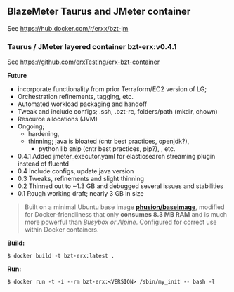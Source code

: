 ## BlazeMeter Taurus and JMeter container
See https://hub.docker.com/r/erxx/bzt-jm
### Taurus / JMeter layered container	bzt-erx:v0.4.1 
See https://github.com/erxTesting/erx-bzt-container

**Future**
* incorporate functionality from prior Terraform/EC2 version of LG; 
* Orchestration refinements, tagging, etc. 
* Automated workload packaging and handoff 
* Tweak and include configs; .ssh, .bzt-rc, folders/path (mkdir, chown) 
* Resource allocations (JVM) 
* Ongoing;
  * hardening, 
  * thinning; java is bloated (cntr best practices, openjdk?), 
    * python lib snip (cntr best practices, pip?), , etc. 
* 0.4.1	Added jmeter_executor.yaml for elasticsearch streaming plugin instead of fluentd
* 0.4	Include configs, update java version
* 0.3	Tweaks, refinements and slight thinning
* 0.2	Thinned out to ~1.3 GB and debugged several issues and stabilities
* 0.1	Rough working draft; nearly 3 GB in size

> Built on a minimal Ubuntu base image
[**phusion/baseimage**](http://phusion.github.io/baseimage-docker/), 
 modified for Docker-friendliness that only **consumes 8.3 MB RAM** and is much
 more powerful than *Busybox or Alpine*. 
 Configured for correct use within Docker containers. 

**Build:**
```shell
$ docker build -t bzt-erx:latest .
```

**Run:**
```shell
$ docker run -t -i --rm bzt-erx:<VERSION> /sbin/my_init -- bash -l
```